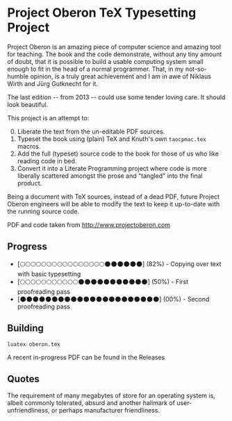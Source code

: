 # Project Oberon TeX Typesetting Project

Project Oberon is an amazing piece of computer science and amazing
tool for teaching. The book and the code demonstrate, without any tiny
amount of doubt, that it is possible to build a usable computing
system small enough to fit in the head of a normal programmer. That,
in my not-so-humble opinion, is a truly great achievement and I am in
awe of Niklaus Wirth and Jürg Gutknecht for it.

The last edition -- from 2013 -- could use some tender loving care.
It should look beautiful.

This project is an attempt to:

0. Liberate the text from the un-editable PDF sources.
1. Typeset the book using (plain) TeX and Knuth's own `taocpmac.tex` macros.
2. Add the full (typeset) source code to the book for those of us who like reading code in bed.
3. Convert it into a Literate Programming project where code is more liberally scattered amongst the prose and "tangled" into the final product.

Being a document with TeX sources, instead of a dead PDF, future
Project Oberon engineers will be able to modify the text to keep it
up-to-date with the running source code.

PDF and code taken from http://www.projectoberon.com

## Progress

- [🌕🌕🌕🌕🌕🌕🌕🌕🌕🌕🌕🌕🌕🌕🌕🌕🌑🌑🌑🌑🌑🌑] (82%) -  Copying over text with basic typesetting
- [🌕🌕🌕🌕🌕🌕🌕🌕🌕🌕🌕🌑🌑🌑🌑🌑🌑🌑🌑🌑🌑🌑] (50%) - First proofreading pass
- [🌑🌑🌑🌑🌑🌑🌑🌑🌑🌑🌑🌑🌑🌑🌑🌑🌑🌑🌑🌑🌑🌑] (00%) - Second proofreading pass

## Building

    luatex oberon.tex

A recent in-progress PDF can be found in the Releases

## Quotes

The requirement of many megabytes of store for an operating system is, albeit commonly tolerated, absurd and another hallmark of user-unfriendliness, or perhaps manufacturer friendliness.


